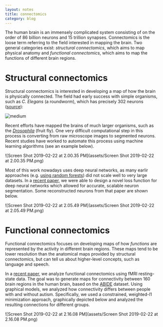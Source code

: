 ```yaml
---
layout: notes
title: connectomics
category: blog
---
```



The human brain is an immensely complicated system consisting of on the order of 86 billion neurons and 15 trillion synapses. Connectomics is the loose term referring to the field interested in mapping the brain. Two general categories exist: *structural connectomics*, which aims to map physical anatomy and *functional connectomics*, which aims to map the functions of different brain regions.

# Structural connectomics

Structural connectomics is interested in developing a map of how the brain is physically connected. The field had early success with simple organisms, such as *C. Elegans* (a roundworm), which has precisely 302 neurons ([source](http://www.opensourcebrain.org/projects/celegans)):

![medium](assets/medium.png)

Recent efforts have mapped the brains of much larger organisms, such as the *[Drosophila](https://www.janelia.org/news/complete-fly-brain-imaged-at-nanoscale-resolution)* (fruit fly). One very difficult computational step in this process is converting from raw microscope images to segmented neurons. Recent studies have worked to automate this process using machine learning algorithms (see an example below).

![Screen Shot 2019-02-22 at 2.00.35 PM](assets/Screen Shot 2019-02-22 at 2.00.35 PM.png)

Most of this work nowadays uses deep neural networks, as many earlir approaches (e.g. [using random forests](/assets/write_ups/singh_15_rf_segmentation.pdf)) did not scale well to very large datasets. In a [recent paper](https://ieeexplore.ieee.org/document/8364622/), we were able to design a novel loss function for deep neural networks which allowed for accurate, scalable neuron segmentation. Some reconstructed neurons from that paper are shown below.

![Screen Shot 2019-02-22 at 2.05.49 PM](assets/Screen Shot 2019-02-22 at 2.05.49 PM.png)

# Functional connectomics

Functional connectomics focuses on developing maps of how *functions* are represented by the activity in different brain regions. These maps tend to be lower resolution than the anatomical maps provided by structural connectomics, but can tell us about higher-level concepts, such as language and speech.

In a [recent paper](https://arxiv.org/abs/1709.04090), we analyze functional connectomics using fMRI resting-state data. The goal was to generate maps for connectivity between 160 brain regions in the human brain, based on the [ABIDE](http://fcon_1000.projects.nitrc.org/indi/abide/) dataset. Using graphical models, we analyzed how connectivity differs between people with and without autism. Specifically, we used a constrained, weighted-l1 minimization approach, graphically depicted below and analyzed the resulting connections for different groups.

![Screen Shot 2019-02-22 at 2.16.08 PM](assets/Screen Shot 2019-02-22 at 2.16.08 PM.png)